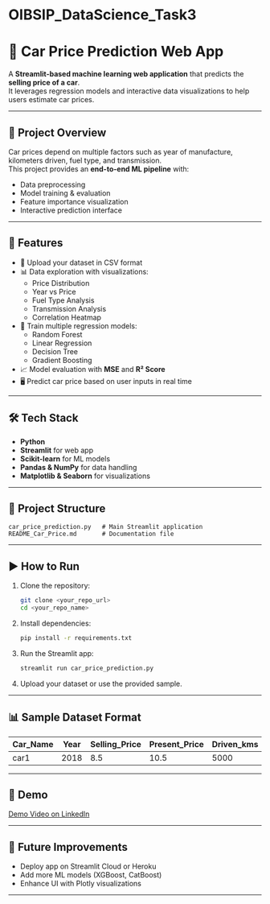 # OIBSIP_DataScience_Task3

# 🚗 Car Price Prediction Web App

A **Streamlit-based machine learning web application** that predicts the **selling price of a car**.  
It leverages regression models and interactive data visualizations to help users estimate car prices.  

---

## 📌 Project Overview
Car prices depend on multiple factors such as year of manufacture, kilometers driven, fuel type, and transmission.  
This project provides an **end-to-end ML pipeline** with:  
- Data preprocessing  
- Model training & evaluation  
- Feature importance visualization  
- Interactive prediction interface  

---

## 🔹 Features
- 📂 Upload your dataset in CSV format  
- 📊 Data exploration with visualizations:
  - Price Distribution
  - Year vs Price
  - Fuel Type Analysis
  - Transmission Analysis
  - Correlation Heatmap
- 🤖 Train multiple regression models:
  - Random Forest
  - Linear Regression
  - Decision Tree
  - Gradient Boosting
- 📈 Model evaluation with **MSE** and **R² Score**  
- 🖥️ Predict car price based on user inputs in real time  

---

## 🛠️ Tech Stack
- **Python**  
- **Streamlit** for web app  
- **Scikit-learn** for ML models  
- **Pandas & NumPy** for data handling  
- **Matplotlib & Seaborn** for visualizations  

---

## 📂 Project Structure
```
car_price_prediction.py   # Main Streamlit application
README_Car_Price.md       # Documentation file
```

---

## ▶️ How to Run
1. Clone the repository:
   ```bash
   git clone <your_repo_url>
   cd <your_repo_name>
   ```

2. Install dependencies:
   ```bash
   pip install -r requirements.txt
   ```

3. Run the Streamlit app:
   ```bash
   streamlit run car_price_prediction.py
   ```

4. Upload your dataset or use the provided sample.

---

## 📊 Sample Dataset Format
| Car_Name | Year | Selling_Price | Present_Price | Driven_kms | Fuel_Type | Selling_type | Transmission | Owner |
|----------|------|---------------|---------------|------------|-----------|--------------|--------------|-------|
| car1     | 2018 | 8.5           | 10.5          | 5000       | Petrol    | Dealer       | Manual       | 0     |

---

## 🎯 Demo
[Demo Video on LinkedIn](https://www.linkedin.com/posts/k-duraimurugan-4b83b2307_oasisinfobyte-internship-machinelearning-activity-7367472743044296704-I4fl?utm_source=share&utm_medium=member_desktop&rcm=ACoAAE4w30wBf7N4SVn0jOy8x7aXPJZdKpuYXAs)

---

## 📌 Future Improvements
- Deploy app on Streamlit Cloud or Heroku  
- Add more ML models (XGBoost, CatBoost)  
- Enhance UI with Plotly visualizations  

---
